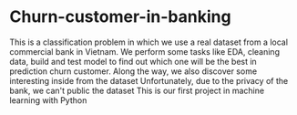 # Churn-customer-in-banking
This is a classification problem in which we use a real dataset from a local commercial bank in Vietnam. We perform some tasks like EDA, cleaning data, build and test model to find out which one will be the best in prediction churn customer.
Along the way, we also discover some interesting inside from the dataset
Unfortunately, due to the privacy of the bank, we can't public the dataset
This is our first project in machine learning with Python
